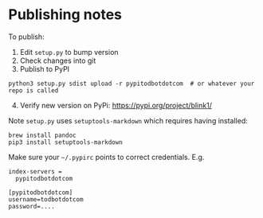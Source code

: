 

Publishing notes
=================


To publish:

1. Edit `setup.py` to bump version
2. Check changes into git
3. Publish to PyPI
```
python3 setup.py sdist upload -r pypitodbotdotcom  # or whatever your repo is called
```
4. Verify new version on PyPi: https://pypi.org/project/blink1/


Note `setup.py` uses `setuptools-markdown` which requires having installed:
```
brew install pandoc
pip3 install setuptools-markdown
```

Make sure your `~/.pypirc` points to correct credentials. E.g.
```
index-servers =
  pypitodbotdotcom

[pypitodbotdotcom]
username=todbotdotcom
password=....
